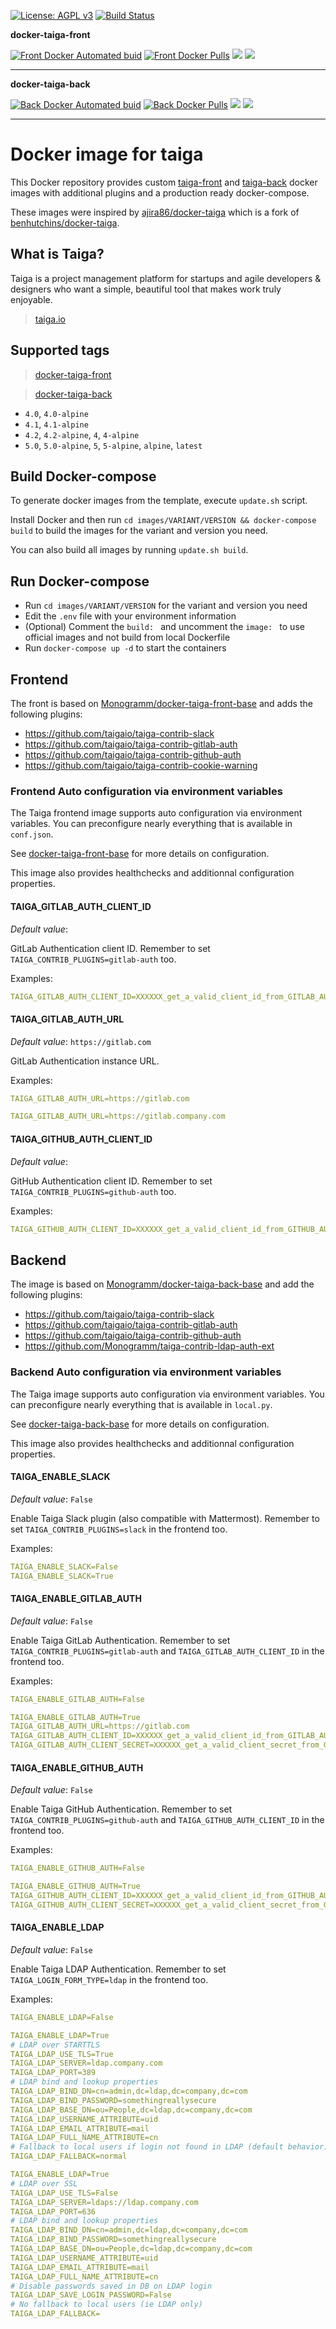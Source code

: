 [![License: AGPL v3][uri_license_image]][uri_license]
[![Build Status](https://travis-ci.org/Monogramm/docker-taiga.svg)](https://travis-ci.org/Monogramm/docker-taiga)

**docker-taiga-front**

[![Front Docker Automated buid](https://img.shields.io/docker/cloud/build/monogramm/docker-taiga-front.svg)](https://hub.docker.com/r/monogramm/docker-taiga-front/)
[![Front Docker Pulls](https://img.shields.io/docker/pulls/monogramm/docker-taiga-front.svg)](https://hub.docker.com/r/monogramm/docker-taiga-front/)
[![](https://images.microbadger.com/badges/version/monogramm/docker-taiga-front.svg)](https://microbadger.com/images/monogramm/docker-taiga-front)
[![](https://images.microbadger.com/badges/image/monogramm/docker-taiga-front.svg)](https://microbadger.com/images/monogramm/docker-taiga-front)

* * *

**docker-taiga-back**

[![Back Docker Automated buid](https://img.shields.io/docker/cloud/build/monogramm/docker-taiga-back.svg)](https://hub.docker.com/r/monogramm/docker-taiga-back/)
[![Back Docker Pulls](https://img.shields.io/docker/pulls/monogramm/docker-taiga-back.svg)](https://hub.docker.com/r/monogramm/docker-taiga-back/)
[![](https://images.microbadger.com/badges/version/monogramm/docker-taiga-back.svg)](https://microbadger.com/images/monogramm/docker-taiga-back)
[![](https://images.microbadger.com/badges/image/monogramm/docker-taiga-back.svg)](https://microbadger.com/images/monogramm/docker-taiga-back)

* * *

# Docker image for taiga

This Docker repository provides custom [taiga-front](https://github.com/taigaio/taiga-front) and [taiga-back](https://github.com/taigaio/taiga-back) docker images with additional plugins and a production ready docker-compose.

These images were inspired by [ajira86/docker-taiga](https://github.com/ajira86/docker-taiga) which is a fork of [benhutchins/docker-taiga](https://github.com/benhutchins/docker-taiga).

## What is Taiga?

Taiga is a project management platform for startups and agile developers & designers who want a simple, beautiful tool that makes work truly enjoyable.

> [taiga.io](https://taiga.io)

## Supported tags

> [docker-taiga-front](https://hub.docker.com/r/monogramm/docker-taiga-front/)

> [docker-taiga-back](https://hub.docker.com/r/monogramm/docker-taiga-back/)

-   `4.0`, `4.0-alpine`
-   `4.1`, `4.1-alpine`
-   `4.2`, `4.2-alpine`, `4`, `4-alpine`
-   `5.0`, `5.0-alpine`, `5`, `5-alpine`, `alpine`, `latest`

## Build Docker-compose

To generate docker images from the template, execute `update.sh` script.

Install Docker and then run `cd images/VARIANT/VERSION && docker-compose build` to build the images for the variant and version you need.

You can also build all images by running `update.sh build`.

## Run Docker-compose

-   Run `cd images/VARIANT/VERSION` for the variant and version you need
-   Edit the `.env` file with your environment information
-   (Optional) Comment the `build: ` and uncomment the `image: ` to use official images and not build from local Dockerfile
-   Run `docker-compose up -d` to start the containers

## Frontend

The front is based on [Monogramm/docker-taiga-front-base](https://github.com/Monogramm/docker-taiga-front-base) and adds the following plugins:

-   <https://github.com/taigaio/taiga-contrib-slack>
-   <https://github.com/taigaio/taiga-contrib-gitlab-auth>
-   <https://github.com/taigaio/taiga-contrib-github-auth>
-   <https://github.com/taigaio/taiga-contrib-cookie-warning>

### Frontend Auto configuration via environment variables

The Taiga frontend image supports auto configuration via environment variables. You can preconfigure nearly everything that is available in `conf.json`.

See [docker-taiga-front-base](https://github.com/Monogramm/docker-taiga-front-base/) for more details on configuration.

This image also provides healthchecks and additionnal configuration properties.

#### TAIGA_GITLAB_AUTH_CLIENT_ID

_Default value_: 

GitLab Authentication client ID. Remember to set `TAIGA_CONTRIB_PLUGINS=gitlab-auth` too.

Examples:

```yml
TAIGA_GITLAB_AUTH_CLIENT_ID=XXXXXX_get_a_valid_client_id_from_GITLAB_AUTH_XXXXXX
```

#### TAIGA_GITLAB_AUTH_URL

_Default value_: `https://gitlab.com`

GitLab Authentication instance URL.

Examples:

```yml
TAIGA_GITLAB_AUTH_URL=https://gitlab.com
```

```yml
TAIGA_GITLAB_AUTH_URL=https://gitlab.company.com
```

#### TAIGA_GITHUB_AUTH_CLIENT_ID

_Default value_: 

GitHub Authentication client ID. Remember to set `TAIGA_CONTRIB_PLUGINS=github-auth` too.

Examples:

```yml
TAIGA_GITHUB_AUTH_CLIENT_ID=XXXXXX_get_a_valid_client_id_from_GITHUB_AUTH_XXXXXX
```

## Backend

The image is based on [Monogramm/docker-taiga-back-base](https://github.com/Monogramm/docker-taiga-back-base) and add the following plugins:

-   <https://github.com/taigaio/taiga-contrib-slack>
-   <https://github.com/taigaio/taiga-contrib-gitlab-auth>
-   <https://github.com/taigaio/taiga-contrib-github-auth>
-   <https://github.com/Monogramm/taiga-contrib-ldap-auth-ext>

### Backend Auto configuration via environment variables

The Taiga image supports auto configuration via environment variables. You can preconfigure nearly everything that is available in `local.py`.

See [docker-taiga-back-base](https://github.com/Monogramm/docker-taiga-back-base/) for more details on configuration.

This image also provides healthchecks and additionnal configuration properties.

#### TAIGA_ENABLE_SLACK

_Default value_: `False`

Enable Taiga Slack plugin (also compatible with Mattermost). Remember to set `TAIGA_CONTRIB_PLUGINS=slack` in the frontend too.

Examples:

```yml
TAIGA_ENABLE_SLACK=False
TAIGA_ENABLE_SLACK=True
```

#### TAIGA_ENABLE_GITLAB_AUTH

_Default value_: `False`

Enable Taiga GitLab Authentication. Remember to set `TAIGA_CONTRIB_PLUGINS=gitlab-auth` and `TAIGA_GITLAB_AUTH_CLIENT_ID` in the frontend too.

Examples:

```yml
TAIGA_ENABLE_GITLAB_AUTH=False
```

```yml
TAIGA_ENABLE_GITLAB_AUTH=True
TAIGA_GITLAB_AUTH_URL=https://gitlab.com
TAIGA_GITLAB_AUTH_CLIENT_ID=XXXXXX_get_a_valid_client_id_from_GITLAB_AUTH_XXXXXX
TAIGA_GITLAB_AUTH_CLIENT_SECRET=XXXXXX_get_a_valid_client_secret_from_GITLAB_AUTH_XXXXXX
```

#### TAIGA_ENABLE_GITHUB_AUTH

_Default value_: `False`

Enable Taiga GitHub Authentication. Remember to set `TAIGA_CONTRIB_PLUGINS=github-auth` and `TAIGA_GITHUB_AUTH_CLIENT_ID` in the frontend too.

Examples:

```yml
TAIGA_ENABLE_GITHUB_AUTH=False
```

```yml
TAIGA_ENABLE_GITHUB_AUTH=True
TAIGA_GITHUB_AUTH_CLIENT_ID=XXXXXX_get_a_valid_client_id_from_GITHUB_AUTH_XXXXXX
TAIGA_GITHUB_AUTH_CLIENT_SECRET=XXXXXX_get_a_valid_client_secret_from_GITHUB_AUTH_XXXXXX
```

#### TAIGA_ENABLE_LDAP

_Default value_: `False`

Enable Taiga LDAP Authentication. Remember to set `TAIGA_LOGIN_FORM_TYPE=ldap` in the frontend too.

Examples:

```yml
TAIGA_ENABLE_LDAP=False
```

```yml
TAIGA_ENABLE_LDAP=True
# LDAP over STARTTLS
TAIGA_LDAP_USE_TLS=True
TAIGA_LDAP_SERVER=ldap.company.com
TAIGA_LDAP_PORT=389
# LDAP bind and lookup properties
TAIGA_LDAP_BIND_DN=cn=admin,dc=ldap,dc=company,dc=com
TAIGA_LDAP_BIND_PASSWORD=somethingreallysecure
TAIGA_LDAP_BASE_DN=ou=People,dc=ldap,dc=company,dc=com
TAIGA_LDAP_USERNAME_ATTRIBUTE=uid
TAIGA_LDAP_EMAIL_ATTRIBUTE=mail
TAIGA_LDAP_FULL_NAME_ATTRIBUTE=cn
# Fallback to local users if login not found in LDAP (default behavior)
TAIGA_LDAP_FALLBACK=normal
```

```yml
TAIGA_ENABLE_LDAP=True
# LDAP over SSL
TAIGA_LDAP_USE_TLS=False
TAIGA_LDAP_SERVER=ldaps://ldap.company.com
TAIGA_LDAP_PORT=636
# LDAP bind and lookup properties
TAIGA_LDAP_BIND_DN=cn=admin,dc=ldap,dc=company,dc=com
TAIGA_LDAP_BIND_PASSWORD=somethingreallysecure
TAIGA_LDAP_BASE_DN=ou=People,dc=ldap,dc=company,dc=com
TAIGA_LDAP_USERNAME_ATTRIBUTE=uid
TAIGA_LDAP_EMAIL_ATTRIBUTE=mail
TAIGA_LDAP_FULL_NAME_ATTRIBUTE=cn
# Disable passwords saved in DB on LDAP login
TAIGA_LDAP_SAVE_LOGIN_PASSWORD=False
# No fallback to local users (ie LDAP only)
TAIGA_LDAP_FALLBACK=
```

[uri_license]: http://www.gnu.org/licenses/agpl.html

[uri_license_image]: https://img.shields.io/badge/License-AGPL%20v3-blue.svg
